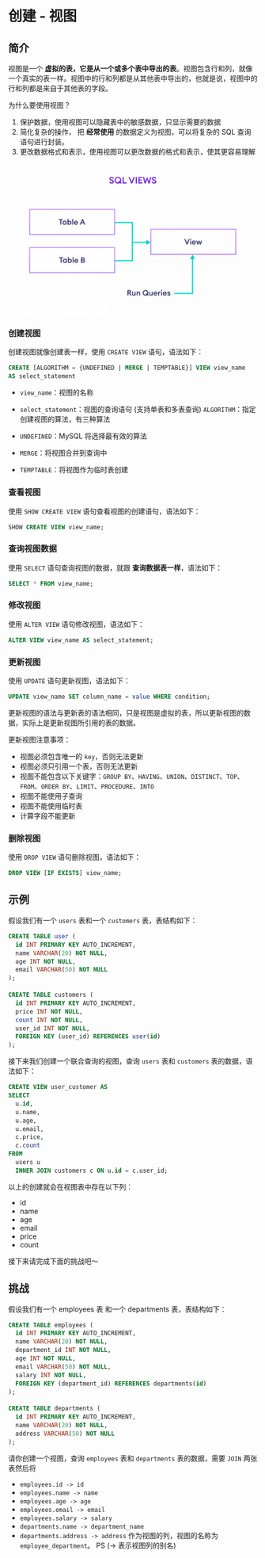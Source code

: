 # 创建 - 视图

## 简介

视图是一个 **虚拟的表，它是从一个或多个表中导出的表**。视图包含行和列，就像一个真实的表一样。视图中的行和列都是从其他表中导出的，也就是说，视图中的行和列都是来自于其他表的字段。

为什么要使用视图？

1. 保护数据，使用视图可以隐藏表中的敏感数据，只显示需要的数据
2. 简化复杂的操作， 把 **经常使用** 的数据定义为视图，可以将复杂的 SQL 查询语句进行封装。
3. 更改数据格式和表示，使用视图可以更改数据的格式和表示，使其更容易理解

![Alt text](/public/view.png)

### 创建视图

创建视图就像创建表一样，使用 `CREATE VIEW` 语句，语法如下：

```sql
CREATE [ALGORITHM = {UNDEFINED | MERGE | TEMPTABLE}] VIEW view_name
AS select_statement
```

- `view_name`：视图的名称
- `select_statement`：视图的查询语句 (支持单表和多表查询)
  `ALGORITHM`：指定创建视图的算法，有三种算法

- `UNDEFINED`：MySQL 将选择最有效的算法
- `MERGE`：将视图合并到查询中
- `TEMPTABLE`：将视图作为临时表创建

### 查看视图

使用 `SHOW CREATE VIEW` 语句查看视图的创建语句，语法如下：

```sql
SHOW CREATE VIEW view_name;
```

### 查询视图数据

使用 `SELECT` 语句查询视图的数据，就跟 **查询数据表一样**，语法如下：

```sql
SELECT * FROM view_name;
```

### 修改视图

使用 `ALTER VIEW` 语句修改视图，语法如下：

```sql
ALTER VIEW view_name AS select_statement;
```

### 更新视图

使用 `UPDATE` 语句更新视图，语法如下：

```sql
UPDATE view_name SET column_name = value WHERE condition;
```

更新视图的语法与更新表的语法相同，只是视图是虚拟的表，所以更新视图的数据，实际上是更新视图所引用的表的数据。

更新视图注意事项：

- 视图必须包含唯一的 `key`，否则无法更新
- 视图必须只引用一个表，否则无法更新
- 视图不能包含以下关键字：`GROUP BY`、`HAVING`、`UNION`、`DISTINCT`、`TOP`、`FROM`、`ORDER BY`、`LIMIT`、`PROCEDURE`、`INTO`
- 视图不能使用子查询
- 视图不能使用临时表
- 计算字段不能更新

### 删除视图

使用 `DROP VIEW` 语句删除视图，语法如下：

```sql
DROP VIEW [IF EXISTS] view_name;
```

## 示例

假设我们有一个 `users` 表和一个 `customers` 表，表结构如下：

```sql
CREATE TABLE user (
  id INT PRIMARY KEY AUTO_INCREMENT,
  name VARCHAR(20) NOT NULL,
  age INT NOT NULL,
  email VARCHAR(50) NOT NULL
);

CREATE TABLE customers (
  id INT PRIMARY KEY AUTO_INCREMENT,
  price INT NOT NULL,
  count INT NOT NULL,
  user_id INT NOT NULL,
  FOREIGN KEY (user_id) REFERENCES user(id)
);
```

接下来我们创建一个联合查询的视图，查询 `users` 表和 `customers` 表的数据，语法如下：

```sql
CREATE VIEW user_customer AS
SELECT
  u.id,
  u.name,
  u.age,
  u.email,
  c.price,
  c.count
FROM
  users u
  INNER JOIN customers c ON u.id = c.user_id;
```

以上的创建就会在视图表中存在以下列：

- id
- name
- age
- email
- price
- count

接下来请完成下面的挑战吧～

## 挑战

假设我们有一个 employees 表 和一个 departments 表，表结构如下：

```sql
CREATE TABLE employees (
  id INT PRIMARY KEY AUTO_INCREMENT,
  name VARCHAR(20) NOT NULL,
  department_id INT NOT NULL,
  age INT NOT NULL,
  email VARCHAR(50) NOT NULL,
  salary INT NOT NULL,
  FOREIGN KEY (department_id) REFERENCES departments(id)
);

CREATE TABLE departments (
  id INT PRIMARY KEY AUTO_INCREMENT,
  name VARCHAR(20) NOT NULL,
  address VARCHAR(50) NOT NULL
);
```

请你创建一个视图，查询 `employees` 表和 `departments` 表的数据，需要 `JOIN` 两张表然后将

- `employees.id -> id`
- `employees.name -> name`
- `employees.age -> age`
- `employees.email -> email`
- `employees.salary -> salary`
- `departments.name -> department_name`
- `departments.address -> address`
  作为视图的列，视图的名称为 `employee_department`。
  PS (-> 表示视图列的别名)
